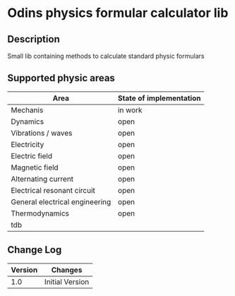 # Odins physics formular calculator lib 
## Description
Small lib containing methods to calculate standard physic formulars 

## Supported physic areas
| Area | State of implementation |
|---------|---------|
| Mechanis | in work |
| Dynamics | open |
| Vibrations / waves | open |
| Electricity | open |
| Electric field | open |
| Magnetic field | open |
| Alternating current | open |
| Electrical resonant circuit | open |
| General electrical engineering | open |
| Thermodynamics | open |
| tdb||

## Change Log

| Version | Changes |
|---------|---------|
| 1.0     | Initial Version |
